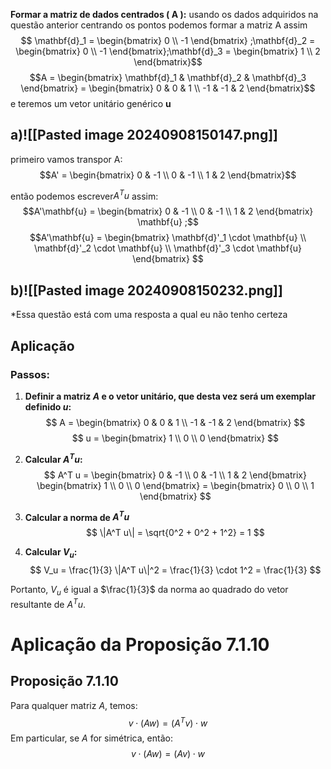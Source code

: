 

**Formar a matriz de dados centrados \( A \):**
usando os dados adquiridos na questão anterior centrando os pontos podemos formar a matriz A  assim
$$ \mathbf{d}_1 = \begin{bmatrix} 0 \\ -1 \end{bmatrix} ;\mathbf{d}_2 = \begin{bmatrix} 0 \\ -1 \end{bmatrix};\mathbf{d}_3 = \begin{bmatrix} 1 \\ 2 \end{bmatrix}$$
$$A = \begin{bmatrix} \mathbf{d}_1 & \mathbf{d}_2 & \mathbf{d}_3 \end{bmatrix} = \begin{bmatrix} 0 & 0 & 1 \\ -1 & -1 & 2 \end{bmatrix}$$
e teremos um vetor unitário genérico **u**
## a)![[Pasted image 20240908150147.png]]

primeiro vamos transpor A:$$A' = \begin{bmatrix} 0 & -1 \\ 0 & -1 \\ 1 & 2 \end{bmatrix}$$

então podemos escrever$A^Tu$ assim: $$A'\mathbf{u} = \begin{bmatrix} 0 & -1 \\ 0 & -1 \\ 1 & 2 \end{bmatrix} \mathbf{u} ;$$
$$A'\mathbf{u} = \begin{bmatrix} \mathbf{d}'_1 \cdot \mathbf{u} \\ \mathbf{d}'_2 \cdot \mathbf{u} \\ \mathbf{d}'_3 \cdot \mathbf{u} \end{bmatrix}
     $$
## b)![[Pasted image 20240908150232.png]]

*Essa questão está com uma resposta a qual eu não tenho certeza
## Aplicação

### Passos:

1. **Definir a matriz $A$ e o vetor unitário, que desta vez será um exemplar definido $u$:**
   $$
   A = \begin{bmatrix} 0 & 0 & 1 \\ -1 & -1 & 2 \end{bmatrix}
   $$
   $$
   u = \begin{bmatrix} 1 \\ 0 \\ 0 \end{bmatrix}
   $$

2. **Calcular $A^T u$:**
   $$
   A^T u = \begin{bmatrix} 0 & -1 \\ 0 & -1 \\ 1 & 2 \end{bmatrix} \begin{bmatrix} 1 \\ 0 \\ 0 \end{bmatrix} = \begin{bmatrix} 0 \\ 0 \\ 1 \end{bmatrix}
   $$

3. **Calcular a norma de $A^T u$**
   $$
   \|A^T u\| = \sqrt{0^2 + 0^2 + 1^2} = 1
   $$

4. **Calcular $V_u$:**
   $$
   V_u = \frac{1}{3} \|A^T u\|^2 = \frac{1}{3} \cdot 1^2 = \frac{1}{3}
   $$

Portanto, $V_u$ é igual a $\frac{1}{3}$ da norma ao quadrado do vetor resultante de  $A^T u$.

# Aplicação da Proposição 7.1.10

## Proposição 7.1.10
Para qualquer matriz $A$, temos:
$$ v \cdot (A w) = (A^T v) \cdot w $$
Em particular, se $A$ for simétrica, então:
$$ v \cdot (A w) = (A v) \cdot w $$